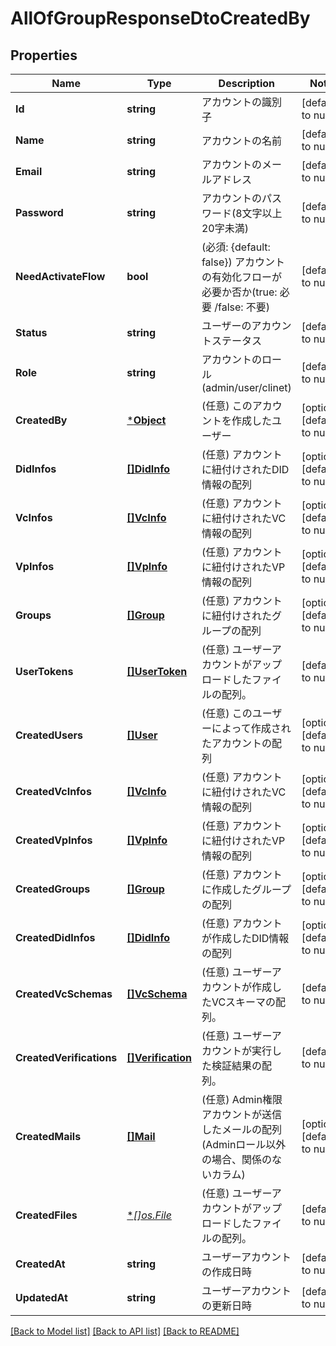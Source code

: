 # AllOfGroupResponseDtoCreatedBy

## Properties
Name | Type | Description | Notes
------------ | ------------- | ------------- | -------------
**Id** | **string** | アカウントの識別子 | [default to null]
**Name** | **string** | アカウントの名前 | [default to null]
**Email** | **string** | アカウントのメールアドレス | [default to null]
**Password** | **string** | アカウントのパスワード(8文字以上20字未満) | [default to null]
**NeedActivateFlow** | **bool** | (必須: {default: false}) アカウントの有効化フローが必要か否か(true: 必要 /false: 不要) | [default to null]
**Status** | **string** | ユーザーのアカウントステータス | [default to null]
**Role** | **string** | アカウントのロール(admin/user/clinet) | [default to null]
**CreatedBy** | [***Object**](.md) | (任意) このアカウントを作成したユーザー | [optional] [default to null]
**DidInfos** | [**[]DidInfo**](DidInfo.md) | (任意) アカウントに紐付けされたDID情報の配列 | [optional] [default to null]
**VcInfos** | [**[]VcInfo**](VcInfo.md) | (任意) アカウントに紐付けされたVC情報の配列 | [optional] [default to null]
**VpInfos** | [**[]VpInfo**](VpInfo.md) | (任意) アカウントに紐付けされたVP情報の配列 | [optional] [default to null]
**Groups** | [**[]Group**](Group.md) | (任意) アカウントに紐付けされたグループの配列 | [optional] [default to null]
**UserTokens** | [**[]UserToken**](UserToken.md) | (任意) ユーザーアカウントがアップロードしたファイルの配列。 | [default to null]
**CreatedUsers** | [**[]User**](User.md) | (任意) このユーザーによって作成されたアカウントの配列 | [optional] [default to null]
**CreatedVcInfos** | [**[]VcInfo**](VcInfo.md) | (任意) アカウントに紐付けされたVC情報の配列 | [optional] [default to null]
**CreatedVpInfos** | [**[]VpInfo**](VpInfo.md) | (任意) アカウントに紐付けされたVP情報の配列 | [optional] [default to null]
**CreatedGroups** | [**[]Group**](Group.md) | (任意) アカウントに作成したグループの配列 | [optional] [default to null]
**CreatedDidInfos** | [**[]DidInfo**](DidInfo.md) | (任意) アカウントが作成したDID情報の配列 | [optional] [default to null]
**CreatedVcSchemas** | [**[]VcSchema**](VcSchema.md) | (任意) ユーザーアカウントが作成したVCスキーマの配列。 | [default to null]
**CreatedVerifications** | [**[]Verification**](Verification.md) | (任意) ユーザーアカウントが実行した検証結果の配列。 | [default to null]
**CreatedMails** | [**[]Mail**](Mail.md) | (任意) Admin権限アカウントが送信したメールの配列(Adminロール以外の場合、関係のないカラム) | [optional] [default to null]
**CreatedFiles** | [**[]*os.File**](*os.File.md) | (任意) ユーザーアカウントがアップロードしたファイルの配列。 | [default to null]
**CreatedAt** | **string** | ユーザーアカウントの作成日時 | [default to null]
**UpdatedAt** | **string** | ユーザーアカウントの更新日時 | [default to null]

[[Back to Model list]](../README.md#documentation-for-models) [[Back to API list]](../README.md#documentation-for-api-endpoints) [[Back to README]](../README.md)

